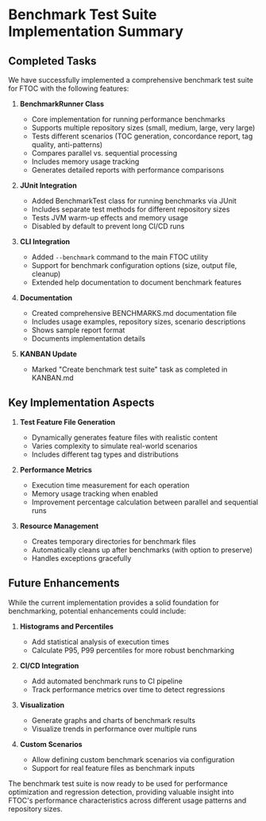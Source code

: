 # Benchmark Test Suite Implementation Summary

## Completed Tasks

We have successfully implemented a comprehensive benchmark test suite for FTOC with the following features:

1. **BenchmarkRunner Class**
   - Core implementation for running performance benchmarks
   - Supports multiple repository sizes (small, medium, large, very large)
   - Tests different scenarios (TOC generation, concordance report, tag quality, anti-patterns)
   - Compares parallel vs. sequential processing
   - Includes memory usage tracking
   - Generates detailed reports with performance comparisons

2. **JUnit Integration**
   - Added BenchmarkTest class for running benchmarks via JUnit
   - Includes separate test methods for different repository sizes
   - Tests JVM warm-up effects and memory usage
   - Disabled by default to prevent long CI/CD runs

3. **CLI Integration**
   - Added `--benchmark` command to the main FTOC utility
   - Support for benchmark configuration options (size, output file, cleanup)
   - Extended help documentation to document benchmark features

4. **Documentation**
   - Created comprehensive BENCHMARKS.md documentation file
   - Includes usage examples, repository sizes, scenario descriptions
   - Shows sample report format
   - Documents implementation details

5. **KANBAN Update**
   - Marked "Create benchmark test suite" task as completed in KANBAN.md

## Key Implementation Aspects

1. **Test Feature File Generation**
   - Dynamically generates feature files with realistic content
   - Varies complexity to simulate real-world scenarios
   - Includes different tag types and distributions

2. **Performance Metrics**
   - Execution time measurement for each operation
   - Memory usage tracking when enabled
   - Improvement percentage calculation between parallel and sequential runs

3. **Resource Management**
   - Creates temporary directories for benchmark files
   - Automatically cleans up after benchmarks (with option to preserve)
   - Handles exceptions gracefully

## Future Enhancements

While the current implementation provides a solid foundation for benchmarking, potential enhancements could include:

1. **Histograms and Percentiles**
   - Add statistical analysis of execution times
   - Calculate P95, P99 percentiles for more robust benchmarking

2. **CI/CD Integration**
   - Add automated benchmark runs to CI pipeline
   - Track performance metrics over time to detect regressions

3. **Visualization**
   - Generate graphs and charts of benchmark results
   - Visualize trends in performance over multiple runs

4. **Custom Scenarios**
   - Allow defining custom benchmark scenarios via configuration
   - Support for real feature files as benchmark inputs

The benchmark test suite is now ready to be used for performance optimization and regression detection, providing valuable insight into FTOC's performance characteristics across different usage patterns and repository sizes.